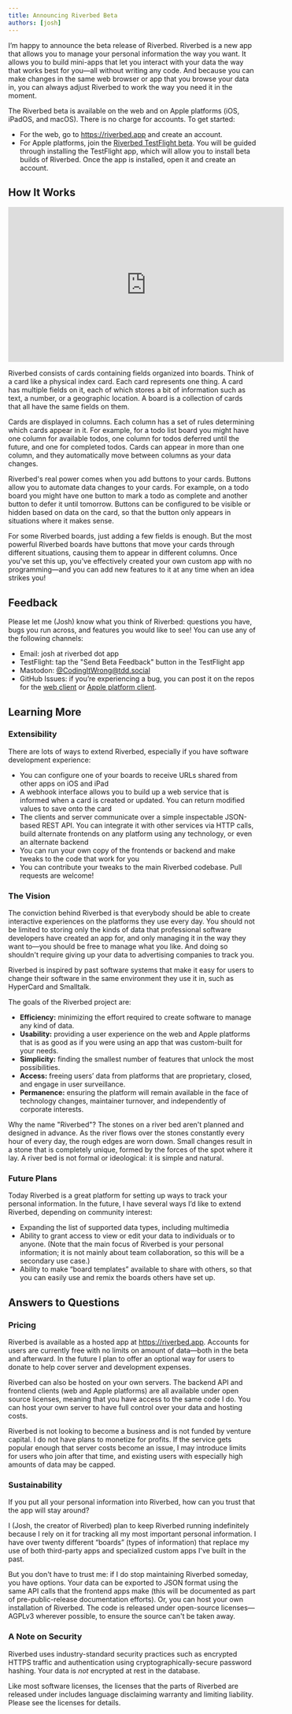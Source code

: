 ```yaml
---
title: Announcing Riverbed Beta
authors: [josh]
---
```


I’m happy to announce the beta release of Riverbed. Riverbed is a new app that allows you to manage your personal information the way you want. It allows you to build mini-apps that let you interact with your data the way that works best for you—all without writing any code. And because you can make changes in the same web browser or app that you browse your data in, you can always adjust Riverbed to work the way you need it in the moment.

The Riverbed beta is available on the web and on Apple platforms (iOS, iPadOS, and macOS). There is no charge for accounts. To get started:

- For the web, go to <https://riverbed.app> and create an account.
- For Apple platforms, join the [Riverbed TestFlight beta](https://testflight.apple.com/join/x2YeMEWe). You will be guided through installing the TestFlight app, which will allow you to install beta builds of Riverbed. Once the app is installed, open it and create an account.

## How It Works

<iframe width="560" height="315" src="https://www.youtube-nocookie.com/embed/Cnbo_FlWJ6o" title="YouTube video player" frameborder="0" allow="accelerometer; autoplay; clipboard-write; encrypted-media; gyroscope; picture-in-picture; web-share" allowfullscreen></iframe>

Riverbed consists of cards containing fields organized into boards. Think of a card like a physical index card. Each card represents one thing. A card has multiple fields on it, each of which stores a bit of information such as text, a number, or a geographic location. A board is a collection of cards that all have the same fields on them.

Cards are displayed in columns. Each column has a set of rules determining which cards appear in it. For example, for a todo list board you might have one column for available todos, one column for todos deferred until the future, and one for completed todos. Cards can appear in more than one column, and they automatically move between columns as your data changes.

Riverbed's real power comes when you add buttons to your cards. Buttons allow you to automate data changes to your cards. For example, on a todo board you might have one button to mark a todo as complete and another button to defer it until tomorrow. Buttons can be configured to be visible or hidden based on data on the card, so that the button only appears in situations where it makes sense.

For some Riverbed boards, just adding a few fields is enough. But the most powerful Riverbed boards have buttons that move your cards through different situations, causing them to appear in different columns. Once you've set this up, you've effectively created your own custom app with no programming—and you can add new features to it at any time when an idea strikes you!

## Feedback
Please let me (Josh) know what you think of Riverbed: questions you have, bugs you run across, and features you would like to see! You can use any of the following channels:

- Email: josh at riverbed dot app
- TestFlight: tap the "Send Beta Feedback" button in the TestFlight app
- Mastodon: [@CodingItWrong@tdd.social](https://tdd.social/@CodingItWrong)
- GitHub Issues: if you’re experiencing a bug, you can post it on the repos for the [web client](https://github.com/CodingItWrong/riverbed-web/issues) or [Apple platform client](https://github.com/CodingItWrong/riverbed-ios/issues).

## Learning More

### Extensibility
There are lots of ways to extend Riverbed, especially if you have software development experience:

* You can configure one of your boards to receive URLs shared from other apps on iOS and iPad
* A webhook interface allows you to build up a web service that is informed when a card is created or updated. You can return modified values to save onto the card
* The clients and server communicate over a simple inspectable JSON-based REST API. You can integrate it with other services via HTTP calls, build alternate frontends on any platform using any technology, or even an alternate backend
* You can run your own copy of the frontends or backend and make tweaks to the code that work for you
* You can contribute your tweaks to the main Riverbed codebase. Pull requests are welcome!

### The Vision
The conviction behind Riverbed is that everybody should be able to create interactive experiences on the platforms they use every day. You should not be limited to storing only the kinds of data that professional software developers have created an app for, and only managing it in the way they want to—you should be free to manage what you like. And doing so shouldn't require giving up your data to advertising companies to track you.

Riverbed is inspired by past software systems that make it easy for users to change their software in the same environment they use it in, such as HyperCard and Smalltalk.

The goals of the Riverbed project are:

- **Efficiency:** minimizing the effort required to create software to manage any kind of data.
- **Usability:** providing a user experience on the web and Apple platforms that is as good as if you were using an app that was custom-built for your needs.
- **Simplicity:** finding the smallest number of features that unlock the most possibilities.
- **Access:** freeing users’ data from platforms that are proprietary, closed, and engage in user surveillance.
- **Permanence:** ensuring the platform will remain available in the face of technology changes, maintainer turnover, and independently of corporate interests.

Why the name "Riverbed"? The stones on a river bed aren't planned and designed in advance. As the river flows over the stones constantly every hour of every day, the rough edges are worn down. Small changes result in a stone that is completely unique, formed by the forces of the spot where it lay. A river bed is not formal or ideological: it is simple and natural.

### Future Plans
Today Riverbed is a great platform for setting up ways to track your personal information. In the future, I have several ways I’d like to extend Riverbed, depending on community interest:

- Expanding the list of supported data types, including multimedia
- Ability to grant access to view or edit your data to individuals or to anyone. (Note that the main focus of Riverbed is your personal information; it is not mainly about team collaboration, so this will be a secondary use case.)
- Ability to make “board templates” available to share with others, so that you can easily use and remix the boards others have set up.

## Answers to Questions
### Pricing
Riverbed is available as a hosted app at https://riverbed.app. Accounts for users are currently free with no limits on amount of data—both in the beta and afterward. In the future I plan to offer an optional way for users to donate to help cover server and development expenses.

Riverbed can also be hosted on your own servers. The backend API and frontend clients (web and Apple platforms) are all available under open source licenses, meaning that you have access to the same code I do. You can host your own server to have full control over your data and hosting costs.

Riverbed is not looking to become a business and is not funded by venture capital. I do not have plans to monetize for profits. If the service gets popular enough that server costs become an issue, I may introduce limits for users who join after that time, and existing users with especially high amounts of data may be capped.

### Sustainability
If you put all your personal information into Riverbed, how can you trust that the app will stay around?

I (Josh, the creator of Riverbed) plan to keep Riverbed running indefinitely because I rely on it for tracking all my most important personal information. I have over twenty different “boards” (types of information) that replace my use of both third-party apps and specialized custom apps I've built in the past.

But you don't have to trust me: if I do stop maintaining Riverbed someday, you have options. Your data can be exported to JSON format using the same API calls that the frontend apps make (this will be documented as part of pre-public-release documentation efforts). Or, you can host your own installation of Riverbed. The code is released under open-source licenses—AGPLv3 wherever possible, to ensure the source can't be taken away.

### A Note on Security
Riverbed uses industry-standard security practices such as encrypted HTTPS traffic and authentication using cryptographically-secure password hashing. Your data is *not* encrypted at rest in the database.

Like most software licenses, the licenses that the parts of Riverbed are released under includes language disclaiming warranty and limiting liability. Please see the licenses for details.
